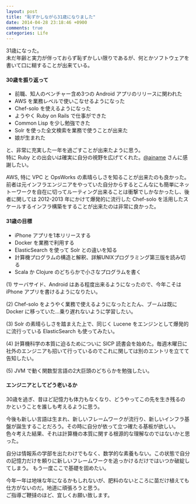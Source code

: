 ```yaml
---
layout: post
title: "恥ずかしながら31歳になりました"
date: 2014-04-28 23:18:46 +0900
comments: true
categories: Life
---
```


31歳になった。  
未だ年齢と実力が伴っておらず恥ずかしい限りであるが、何とかソフトウェアを書いて口に糊することが出来ている。

#### 30歳を振り返って

* 前職、知人のベンチャー含め3つの Android アプリのリリースに関われた
* AWS を業務レベルで使いこなせるようになった
* Chef-solo を使えるようになった
* ようやく Ruby on Rails で仕事ができた
* Common Lisp を少し勉強できた
* Solr を使った全文検索を業務で使うことが出来た
* 娘が生まれた

と、非常に充実した一年を過ごすことが出来たように思う。  
特に Ruby との出会いは確実に自分の視野を広げてくれた。[@ainame](https://twitter.com/ainame) さんに感謝したい。

AWS, 特に VPC と OpsWorks の素晴らしさを知ることが出来たのも良かった。  
前者は元インフラエンジニアをやっていた自分からするとこんなにも簡単にネットーワークを自在に切ってルーティング出来ることは衝撃でしかなかったし、後者に関しては 2012-2013 年にかけて爆発的に流行した Chef-solo を活用したスケールするインフラ構築をすることが出来たのは非常に良かった。

#### 31歳の目標

* iPhone アプリを1本リリースする
* Docker を業務で利用する
* ElasticSearch を使って Solr との違いを知る
* 計算機プログラムの構造と解釈、詳解UNIXプログラミング第三版を読み切る
* Scala か Clojure のどちらかで小さなプログラムを書く

(1) サーバサイド、Android はある程度出来るようになったので、今年こそは iPhone アプリを書けるようになりたい。

(2) Chef-solo をようやく業務で使えるようになったとたん、ブームは既に Docker に移っていた…乗り遅れないように学習したい。

(3) Solr の素晴らしさを踏まえた上で、同じく Lucene をエンジンとして爆発的に流行っている ElasticSearch も使ってみたい。

(4) 計算機科学の本質に迫るためについに SICP 読書会を始めた。毎週木曜日に社外のエンジニアも招いて行っているのでこれに関しては別のエントリを立てて告知したい。

(5) JVM で動く関数型言語の2大巨頭のどちらかを勉強したい。

#### エンジニアとしてどう老いるか

30歳を過ぎ、昔ほど記憶力も体力もなくなり、どうやってこの先を生き残るのかということを誰しも考えるように思う。

今後も新しい言語は生まれ、新しいフレームワークが流行り、新しいインフラ基盤が誕生することだろう。その時に自分が依って立つ確たる基板が欲しい。  
色々考えた結果、それは計算機の本質に関する根源的な理解なのではないかと思った。

自分は情報系の学部を出たわけでもなく、数学的な素養もない。この状態で自分の記憶力だけを頼りに新しいフレームワークを追っかけるだけではいつか破綻してしまう。 もう一度ここで基礎を固めたい。

今年一年は地味な年になるかもしれないが、肥料のないところに苗だけ植えても仕方がないのだ。地道に頑張ろうと思う。  
ご指導ご鞭撻のほど、宜しくお願い致します。

